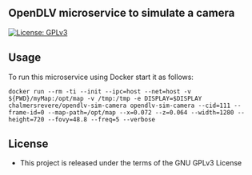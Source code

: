 ## OpenDLV microservice to simulate a camera

[![License: GPLv3](https://img.shields.io/badge/license-GPL--3-blue.svg
)](https://www.gnu.org/licenses/gpl-3.0.txt)


## Usage

To run this microservice using Docker 
start it as follows:

```
docker run --rm -ti --init --ipc=host --net=host -v ${PWD}/myMap:/opt/map -v /tmp:/tmp -e DISPLAY=$DISPLAY chalmersrevere/opendlv-sim-camera opendlv-sim-camera --cid=111 --frame-id=0 --map-path=/opt/map --x=0.072 --z=0.064 --width=1280 --height=720 --fovy=48.8 --freq=5 --verbose
```

## License

* This project is released under the terms of the GNU GPLv3 License
